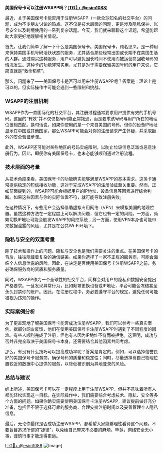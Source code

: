 **美国保号卡可以注册WSAPP吗？[[TG💪+ @esim1088](https://t.me/s/esim1088)]**

最近，关于美国保号卡能否用于注册WSAPP（一款全球知名的社交平台）的问题，成为不少朋友讨论的热点。这不仅是技术层面的问题，更是涉及隐私保护、账号安全以及跨境使用的一系列复杂话题。今天，我们就来聊聊这个话题，希望能帮助大家更好地理解相关情况。

首先，让我们简单了解一下什么是美国保号卡。美国保号卡，顾名思义，是一种用来保持美国手机号码活跃状态的服务，尤其适合那些经常出国或长期不在美国生活的人群。通过购买这种服务，用户可以避免因长时间不使用而被运营商回收号码的情况发生。这种卡的功能非常实用，尤其是对于需要保留美国号码的用户来说，它简直就是“救命稻草”。

那么，问题来了——美国保号卡是否可以用来注册WSAPP呢？答案是：理论上是可以的，但实际操作中可能会遇到一些限制和挑战。

### WSAPP的注册机制

WSAPP作为一款国际化的社交平台，其注册过程通常要求用户提供有效的手机号码。这里的“有效”并不仅仅指号码能正常拨通，而是要求该号码与用户所在的地理位置相匹配。换句话说，如果你使用的是一个来自美国的号码，但你的设备IP地址显示在中国或其他国家，那么WSAPP可能会对你的注册请求产生怀疑，并采取额外的安全验证步骤。

此外，WSAPP还可能对某些地区的号码实施限制，以防止垃圾信息泛滥或恶意注册行为。因此，即便你有美国保号卡，也未必能够顺利通过注册流程。

### 技术层面的考量

从技术角度来看，美国保号卡的功能确实能够满足WSAPP的基本需求。这类卡通常提供稳定的短信接收功能，这对于完成WSAPP的注册验证至关重要。然而，正如前面提到的，WSAPP可能会根据用户的IP地址、设备信息等因素进行综合判断。如果这些因素与你的实际位置不符，就可能导致注册失败。

在这种情况下，有些用户会选择借助虚拟专用网络（VPN）来模拟美国的地理位置。虽然这种方法在一定程度上可以解决问题，但它也有一定的风险。一方面，频繁切换IP地址可能会触发WSAPP的风控系统；另一方面，使用VPN本身也可能带来数据泄露的风险，尤其是在公共Wi-Fi环境下。

### 隐私与安全的双重考量

除了技术和操作上的问题，隐私与安全也是我们需要关注的重点。在美国保号卡的背后，往往隐藏着复杂的通信链条。如果你选择了一家不正规的服务商，可能会面临个人信息泄露的风险。因此，在决定是否使用美国保号卡注册WSAPP之前，务必确保服务商的资质和服务质量。

同时，WSAPP作为一个全球性的社交平台，同样会对用户的隐私和数据安全提出严格要求。一旦发现异常行为，比如频繁更换设备或IP地址，平台可能会冻结甚至永久封禁你的账户。因此，在注册过程中，务必要遵守平台的规定，避免任何可能被视为违规的操作。

### 实际案例分析

为了更直观地了解美国保号卡能否成功注册WSAPP，我们可以参考一些真实案例。据部分网友反馈，他们在使用美国保号卡注册WSAPP时遇到了不同程度的困难。有些人顺利完成了注册，但也有人因为IP地址不符而被拒绝。这表明，成功与否并非完全取决于美国保号卡本身，还需要结合其他因素共同考虑。

那么，有没有什么技巧可以提高成功率呢？答案是肯定的。例如，可以选择信誉良好的美国保号卡服务商，确保号码的质量和稳定性；同时，尽量选择离自己物理位置较近的数据中心提供的服务，以降低被识别为异地登录的风险。

### 总结与建议

综上所述，美国保号卡可以在一定程度上用于注册WSAPP，但并不意味着所有人都能轻松实现这一目标。在实际操作中，我们需要综合考虑技术、隐私、安全等多个方面的问题。如果你确实需要使用美国保号卡注册WSAPP，建议提前做好充分准备，包括但不限于选择可靠的服务商、合理安排注册时间以及妥善管理个人隐私信息。

最后，无论你最终是否成功注册WSAPP，都希望大家能够理性看待这个问题，不要盲目追求所谓的“捷径”，以免给自己带来不必要的麻烦。毕竟，网络安全无小事，谨慎行事才能走得更远。

[[TG💪+ @esim1088](https://t.me/s/esim1088) ![Image](https://i.postimg.cc/4NQfJmqS/Snipaste-2025-05-13-00-14-12.png)]